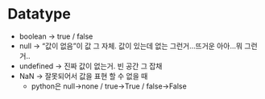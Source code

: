 # Datatype

- boolean → true / false
- null → “값이 없음”이 값 그 자체. 값이 있는데 없는 그런거…뜨거운 아아…뭐 그런거..
- undefined → 진짜 값이 없는거. 빈 공간 그 잡채
- NaN → 잘못되어서 값을 표현 할 수 없을 때
  - python은 null→none / true→True / false→False
